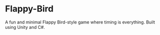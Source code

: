 # Flappy-Bird
A fun and minimal Flappy Bird-style game where timing is everything. Built using Unity and C#.
